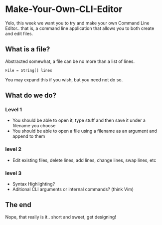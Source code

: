 # Make-Your-Own-CLI-Editor

Yelo, this week we want you to try and make your own Command Line Editor.. that is, a command line application that allows you to both create and edit files.

## What is a file?

Abstracted somewhat, a file can be no more than a list of lines.

```
File = String[] lines
```

You may expand this if you wish, but you need not do so.

## What do we do?

### Level 1

* You should be able to open it, type stuff and then save it under a filename you choose
* You should be able to open a file using a filename as an argument and append to them

### level 2

* Edit existing files, delete lines, add lines, change lines, swap lines, etc

### level 3

* Syntax Highlighting?
* Aditional CLI arguments or internal commands? (think Vim)

## The end

Nope, that really is it.. short and sweet, get designing!